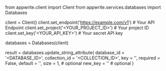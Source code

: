 from appwrite.client import Client
from appwrite.services.databases import Databases

client = Client()
client.set_endpoint('https://example.com/v1') # Your API Endpoint
client.set_project('<YOUR_PROJECT_ID>') # Your project ID
client.set_key('<YOUR_API_KEY>') # Your secret API key

databases = Databases(client)

result = databases.update_string_attribute(
    database_id = '<DATABASE_ID>',
    collection_id = '<COLLECTION_ID>',
    key = '',
    required = False,
    default = '<DEFAULT>',
    size = 1, # optional
    new_key = '' # optional
)

